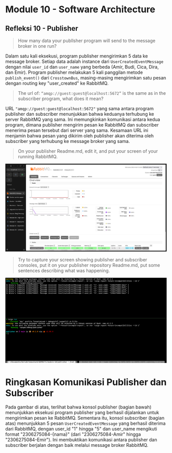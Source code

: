 # Module 10 - Software Architecture

## Refleksi 10 - Publisher

> How many data your publlsher program will send to the message broker in one
run?

Dalam satu kali eksekusi, program publisher mengirimkan 5 data ke message broker. Setiap data adalah instance dari `UserCreatedEventMessage` dengan nilai `user_id` dan `user_name` yang berbeda (Amir, Budi, Cica, Dira, dan Emir). Program publisher melakukan 5 kali panggilan metode `publish_event()` dari `CrosstownBus`, masing-masing mengirimkan satu pesan dengan routing key "user_created" ke RabbitMQ.

> The url of: `“amqp://guest:guest@localhost:5672”` is the same as in the subscriber
program, what does it mean?

URL `"amqp://guest:guest@localhost:5672"` yang sama antara program publisher dan subscriber menunjukkan bahwa keduanya terhubung ke server RabbitMQ yang sama. Ini memungkinkan komunikasi antara kedua program, dimana publisher mengirim pesan ke RabbitMQ dan subscriber menerima pesan tersebut dari server yang sama. Kesamaan URL ini menjamin bahwa pesan yang dikirim oleh publisher akan diterima oleh subscriber yang terhubung ke message broker yang sama.

> On your publisher Readme.md, edit it, and put your screen of your running RabbitMQ.

![Running RabbitMQ](./assets/rabbitmq.png)

> Try to capture your screen showing publisher and subscriber consoles, put it on your publisher repository
Readme.md, put some sentences describing what was happening.

![Publisher and Subscriber Consoles](./assets/console-pubsub.png)

# Ringkasan Komunikasi Publisher dan Subscriber

Pada gambar di atas, terlihat bahwa konsol publisher (bagian bawah) menunjukkan eksekusi program publisher yang berhasil dijalankan untuk mengirimkan pesan ke RabbitMQ. Sementara itu, konsol subscriber (bagian atas) menunjukkan 5 pesan `UserCreatedEventMessage` yang berhasil diterima dari RabbitMQ, dengan user_id "1" hingga "5" dan user_name mengikuti format "2306275084-{nama}" (dari "2306275084-Amir" hingga "2306275084-Emir"). Ini membuktikan komunikasi antara publisher dan subscriber berjalan dengan baik melalui message broker RabbitMQ.

